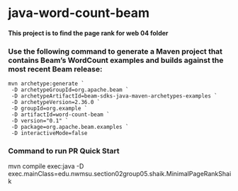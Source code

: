 # java-word-count-beam

#### This project is to find the page rank for web 04 folder

### Use the following command to generate a Maven project that contains Beam’s WordCount examples and builds against the most recent Beam release:

```
mvn archetype:generate `
 -D archetypeGroupId=org.apache.beam `
 -D archetypeArtifactId=beam-sdks-java-maven-archetypes-examples `
 -D archetypeVersion=2.36.0 `
 -D groupId=org.example `
 -D artifactId=word-count-beam `
 -D version="0.1" `
 -D package=org.apache.beam.examples `
 -D interactiveMode=false

```

### Command to run PR Quick Start
mvn compile exec:java -D exec.mainClass=edu.nwmsu.section02group05.shaik.MinimalPageRankShaik
